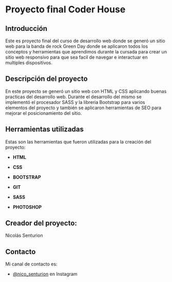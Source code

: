 <h1>
  <p>Proyecto final Coder House</p>
</h1>


## Introducción

Este es proyecto final del curso de desarrollo web donde se generó un sitio web para la banda de rock Green Day donde se aplicaron todos los conceptos y herramientas que aprendimos durante la cursada para crear un sitio web responsivo para que sea facil de navegar e interactuar en multiples dispositivos.

## Descripción del proyecto

En este proyecto se generó un sitio web con HTML y CSS aplicando buenas practicas del desarrollo web. Durante el desarrollo del mismo se implementó el procesador SASS y la libreria Bootstrap para varios elementos del proyecto y también se aplicaron herramientas de SEO para mejorar el posicionamiento del sitio.

## Herramientas utilizadas

Estas son las herramientas que fueron utilizadas para la creación del proyecto:

- **HTML**

- **CSS**

- **BOOTSTRAP**

- **GIT**

- **SASS**

- **PHOTOSHOP**


## Creador del proyecto:

Nicolás Senturion

## Contacto

Mi canal de contacto es:
- [@nico_senturion](https://www.instagram.com/nico_senturion/) en Instagram

